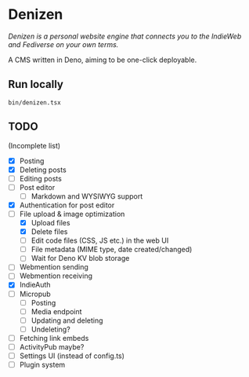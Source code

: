 # Denizen

_Denizen is a personal website engine that connects you to the IndieWeb and
Fediverse on your own terms._

A CMS written in Deno, aiming to be one-click deployable.

## Run locally

~~~
bin/denizen.tsx
~~~

## TODO

(Incomplete list)

- [X] Posting
- [X] Deleting posts
- [ ] Editing posts
- [ ] Post editor
  - [ ] Markdown and WYSIWYG support
- [X] Authentication for post editor
- [ ] File upload & image optimization
  - [X] Upload files
  - [X] Delete files
  - [ ] Edit code files (CSS, JS etc.) in the web UI
  - [ ] File metadata (MIME type, date created/changed)
  - [ ] Wait for Deno KV blob storage
- [ ] Webmention sending
- [ ] Webmention receiving
- [X] IndieAuth
- [ ] Micropub
  - [ ] Posting
  - [ ] Media endpoint
  - [ ] Updating and deleting
  - [ ] Undeleting?
- [ ] Fetching link embeds
- [ ] ActivityPub maybe?
- [ ] Settings UI (instead of config.ts)
- [ ] Plugin system
